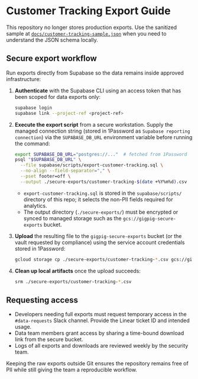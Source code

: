# Customer Tracking Export Guide

This repository no longer stores production exports. Use the sanitized sample at [`docs/customer-tracking-sample.json`](./customer-tracking-sample.json) when you need to understand the JSON schema locally.

## Secure export workflow

Run exports directly from Supabase so the data remains inside approved infrastructure:

1. **Authenticate** with the Supabase CLI using an access token that has been scoped for data exports only:

   ```bash
   supabase login
   supabase link --project-ref <project-ref>
   ```

2. **Execute the export script** from a secure workstation. Supply the managed connection string (stored in 1Password as `Supabase reporting connection`) via the `SUPABASE_DB_URL` environment variable before running the command:

   ```bash
   export SUPABASE_DB_URL="postgres://..."  # fetched from 1Password
   psql "$SUPABASE_DB_URL" \
     --file supabase/scripts/export-customer-tracking.sql \
     --no-align --field-separator="," \
     --pset footer=off \
     --output ./secure-exports/customer-tracking-$(date +%Y%m%d).csv
   ```

   - `export-customer-tracking.sql` is stored in the `supabase/scripts/` directory of this repo; it selects the non-PII fields required for analytics.
   - The output directory (`./secure-exports/`) must be encrypted or synced to managed storage such as the `gcs://gigpig-secure-exports` bucket.

3. **Upload** the resulting file to the `gigpig-secure-exports` bucket (or the vault requested by compliance) using the service account credentials stored in 1Password:

   ```bash
   gcloud storage cp ./secure-exports/customer-tracking-*.csv gcs://gigpig-secure-exports/customer-tracking/
   ```

4. **Clean up local artifacts** once the upload succeeds:

   ```bash
   srm ./secure-exports/customer-tracking-*.csv
   ```

## Requesting access

- Developers needing full exports must request temporary access in the `#data-requests` Slack channel. Provide the Linear ticket ID and intended usage.
- Data team members grant access by sharing a time-bound download link from the secure bucket.
- Logs of all exports and downloads are reviewed weekly by the security team.

Keeping the raw exports outside Git ensures the repository remains free of PII while still giving the team a reproducible workflow.

